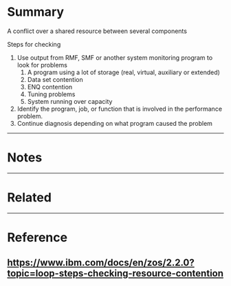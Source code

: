 # Summary

A conflict over a shared resource between several components

Steps for checking
1. Use output from RMF, SMF or another system monitoring program to look for problems
	1. A program using a lot of storage (real, virtual, auxiliary or extended)
	2. Data set contention
	3. ENQ contention
	4. Tuning problems
	5. System running over capacity
2. Identify the program, job, or function that is involved in the performance problem.
3. Continue diagnosis depending on what program caused the problem

---
# Notes

---
# Related

---
# Reference

 https://www.ibm.com/docs/en/zos/2.2.0?topic=loop-steps-checking-resource-contention
---

